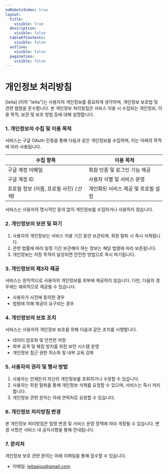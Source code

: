 ```yaml
---
noRobotsIndex: true
layout:
  title:
    visible: true
  description:
    visible: false
  tableOfContents:
    visible: false
  outline:
    visible: false
  pagination:
    visible: false
---
```


# 개인정보 처리방침

\[leita] (이하 "leita")는 사용자의 개인정보를 중요하게 생각하며, 개인정보 보호법 및 관련 법령을 준수합니다. 본 개인정보 처리방침은 서비스 이용 시 수집되는 개인정보, 이용 목적, 보관 및 보호 방법 등에 대해 설명합니다.

### 1. 개인정보의 수집 및 이용 목적

서비스는 구글 OAuth 인증을 통해 다음과 같은 개인정보를 수집하며, 이는 아래의 목적에 따라 사용됩니다.

| 수집 항목                      | 이용 목적                |
| -------------------------- | -------------------- |
| 구글 계정 이메일                  | 회원 인증 및 로그인 기능 제공    |
| 구글 계정 ID                   | 사용자 식별 및 서비스 운영      |
| 프로필 정보 (이름, 프로필 사진) _(선택)_ | 개인화된 서비스 제공 및 프로필 설정 |

서비스는 사용자의 명시적인 동의 없이 개인정보를 수집하거나 사용하지 않습니다.

### 2. 개인정보의 보관 및 파기

1. 사용자의 개인정보는 서비스 이용 기간 동안 보관되며, 회원 탈퇴 시 즉시 삭제됩니다.
2. 관련 법률에 따라 일정 기간 보관해야 하는 정보는 해당 법령에 따라 보존됩니다.
3. 개인정보는 저장 목적이 달성되면 안전한 방법으로 즉시 파기됩니다.

### 3. 개인정보의 제3자 제공

서비스는 원칙적으로 사용자의 개인정보를 외부에 제공하지 않습니다. 다만, 다음의 경우에는 예외적으로 제공될 수 있습니다.

* 사용자가 사전에 동의한 경우
* 법령에 의해 제공이 요구되는 경우

### 4. 개인정보의 보호 조치

서비스는 사용자의 개인정보 보호를 위해 다음과 같은 조치를 시행합니다.

* 데이터 암호화 및 안전한 저장
* 외부 공격 및 해킹 방지를 위한 보안 시스템 운영
* 개인정보 접근 권한 최소화 및 내부 교육 강화

### 5. 사용자의 권리 및 행사 방법

1. 사용자는 언제든지 자신의 개인정보를 조회하거나 수정할 수 있습니다.
2. 사용자는 회원 탈퇴를 통해 개인정보 삭제를 요청할 수 있으며, 서비스는 즉시 처리합니다.
3. 개인정보 관련 문의는 아래 연락처로 요청할 수 있습니다.

### 6. 개인정보 처리방침 변경

본 개인정보 처리방침은 법령 변경 및 서비스 운영 정책에 따라 개정될 수 있습니다. 변경 사항은 서비스 내 공지사항을 통해 안내됩니다.

### 7. 문의처

개인정보 보호 관련 문의는 아래 이메일을 통해 접수할 수 있습니다.

* 이메일: [leitaajou@gmail.com](mailto:leitaajou@gmail.com)
